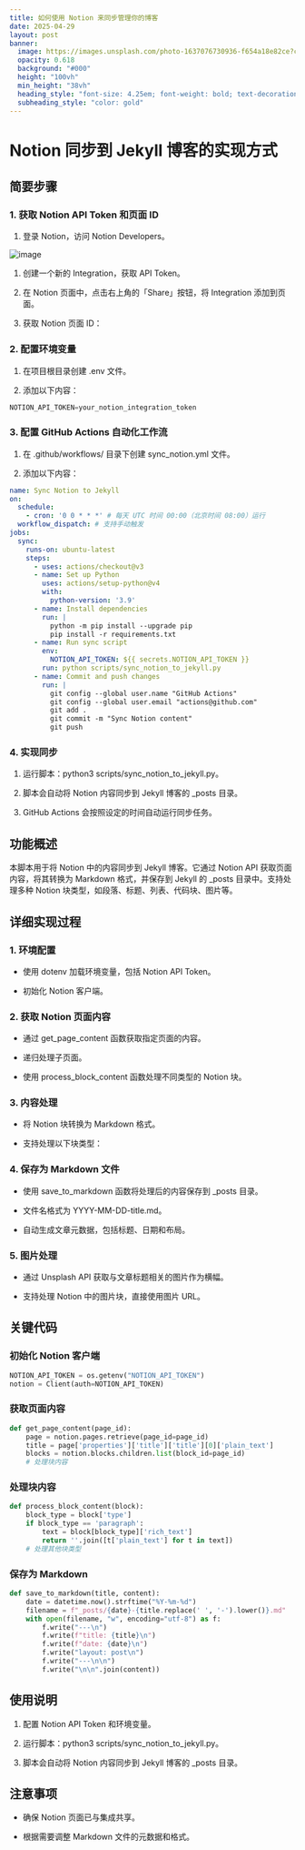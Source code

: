 ```yaml
---
title: 如何使用 Notion 来同步管理你的博客
date: 2025-04-29
layout: post
banner:
  image: https://images.unsplash.com/photo-1637076730936-f654a18e82ce?crop=entropy&cs=tinysrgb&fit=max&fm=jpg&ixid=M3w2OTIwMzJ8MHwxfHJhbmRvbXx8fHx8fHx8fDE3NDU5MzY0NzZ8&ixlib=rb-4.0.3&q=80&w=1080
  opacity: 0.618
  background: "#000"
  height: "100vh"
  min_height: "38vh"
  heading_style: "font-size: 4.25em; font-weight: bold; text-decoration: underline"
  subheading_style: "color: gold"
---
```


# Notion 同步到 Jekyll 博客的实现方式

## 简要步骤

### 1. 获取 Notion API Token 和页面 ID

1. 登录 Notion，访问 Notion Developers。

![image](https://prod-files-secure.s3.us-west-2.amazonaws.com/a7a0cc5a-89b9-4cda-8686-1fba0ca52f40/d19c1afe-dea5-4312-9333-786b0ba83054/image.png?X-Amz-Algorithm=AWS4-HMAC-SHA256&X-Amz-Content-Sha256=UNSIGNED-PAYLOAD&X-Amz-Credential=ASIAZI2LB466QI7JYPN2%2F20250429%2Fus-west-2%2Fs3%2Faws4_request&X-Amz-Date=20250429T142116Z&X-Amz-Expires=3600&X-Amz-Security-Token=IQoJb3JpZ2luX2VjEPb%2F%2F%2F%2F%2F%2F%2F%2F%2F%2FwEaCXVzLXdlc3QtMiJHMEUCIEq4%2BwXLaBUaFmEcGeDioFyHMS9SrMq9G9aB2Lr%2BYiMAAiEAv26rIUWsISrfCRQ8wXYu8UwABirRSNi5RDg78GJX2rUqiAQIjv%2F%2F%2F%2F%2F%2F%2F%2F%2F%2FARAAGgw2Mzc0MjMxODM4MDUiDO9C%2FhX4Yes4T1XLjyrcA1CZb8y%2BCT%2BpJFN4GAL8wj%2BttPJ3nLdKsPAwk9U%2B7SPAS3K5eEQ00H%2ByhA5w20xMANySbP8%2FjftFqvYZ82wwhrt%2B%2FC3RBd37Zm9R7c%2FfwYNEUAffto0b8I0PPcHsVCjclIpS5acy0HOpUqP%2BO6WKrUkOGhOPcgTQS3J5ZesR1aQwOZiMrvPFJrUAgWovHeOrbXP3Zg0DPR%2B5M9pQJPvMbsbX0T13nuZGuSYznjHEMWlWEsNLPJmK3jhsL%2Fp4c9CQjRelA7b9WqVuCqpfiZbTqVYtrnFi%2BBte3xVQTsLNOP2847fpxo0fqSEnu19lRvvq7%2BxOzmU1NDa5QyqV1WCgUT8pfK4lxdCgDgF4P57dW6l8fD2Pwqa%2Bg6Wa%2B%2FNsm7R7SAlkB%2BdMLqxVj323Z%2BpfZFDobUysskUrhdL3odV%2Bc3vVlyzgtphgrpUKSafg05j9akVtDPbU%2Fb9VqmD908iWUHcVvjeQarB3NviY%2BAjw73DwGY7QbGf7MfLIz2KQ87ctyoW6lqKju4faKZ77jQZprqh98uolUlKdAlO11LS%2BtaoBU48PXg9XqcWf%2FRZ4qC7ci9JWkvwBz5YHGj%2Fxf9VHS55yxW5UrnZVJgyAksq8upVVG6GkZHk78lNjA%2F5%2BMIOkw8AGOqUB6d9I912bwxrQbnOHi8G0PtIEqs%2BxMQPb96D8%2FrGVgHiCtaLNYYTqN82uMM3%2Bm3B44tLARt4b3ATJ2ccW%2Bl3TGVjGn8vXoZGy3zhPk%2BZyi4DaJVrQ5mxCpNyn%2FNxR0eUSlZZnSDuOrA72a6aAfBUn49bZGqOIpxWQWN3bldOVm2jvJTUsWmUUOXJuFS8qvHr6Syib58u2qZjieTw%2BYaHNJd%2FG2Jrv&X-Amz-Signature=ee294068d4d08b4b00b48582d4ef6865821867504a4a98792ca554f99fab4931&X-Amz-SignedHeaders=host&x-id=GetObject)

1. 创建一个新的 Integration，获取 API Token。

1. 在 Notion 页面中，点击右上角的「Share」按钮，将 Integration 添加到页面。

1. 获取 Notion 页面 ID：


### 2. 配置环境变量

1. 在项目根目录创建 .env 文件。

1. 添加以下内容：

```javascript
NOTION_API_TOKEN=your_notion_integration_token
```

### 3. 配置 GitHub Actions 自动化工作流

1. 在 .github/workflows/ 目录下创建 sync_notion.yml 文件。

1. 添加以下内容：

```yaml
name: Sync Notion to Jekyll
on:
  schedule:
    - cron: '0 0 * * *' # 每天 UTC 时间 00:00（北京时间 08:00）运行
  workflow_dispatch: # 支持手动触发
jobs:
  sync:
    runs-on: ubuntu-latest
    steps:
      - uses: actions/checkout@v3
      - name: Set up Python
        uses: actions/setup-python@v4
        with:
          python-version: '3.9'
      - name: Install dependencies
        run: |
          python -m pip install --upgrade pip
          pip install -r requirements.txt
      - name: Run sync script
        env:
          NOTION_API_TOKEN: ${{ secrets.NOTION_API_TOKEN }}
        run: python scripts/sync_notion_to_jekyll.py
      - name: Commit and push changes
        run: |
          git config --global user.name "GitHub Actions"
          git config --global user.email "actions@github.com"
          git add .
          git commit -m "Sync Notion content"
          git push
```

### 4. 实现同步

1. 运行脚本：python3 scripts/sync_notion_to_jekyll.py。

1. 脚本会自动将 Notion 内容同步到 Jekyll 博客的 _posts 目录。

1. GitHub Actions 会按照设定的时间自动运行同步任务。

## 功能概述

本脚本用于将 Notion 中的内容同步到 Jekyll 博客。它通过 Notion API 获取页面内容，将其转换为 Markdown 格式，并保存到 Jekyll 的 _posts 目录中。支持处理多种 Notion 块类型，如段落、标题、列表、代码块、图片等。

## 详细实现过程

### 1. 环境配置

- 使用 dotenv 加载环境变量，包括 Notion API Token。

- 初始化 Notion 客户端。

### 2. 获取 Notion 页面内容

- 通过 get_page_content 函数获取指定页面的内容。

- 递归处理子页面。

- 使用 process_block_content 函数处理不同类型的 Notion 块。

### 3. 内容处理

- 将 Notion 块转换为 Markdown 格式。

- 支持处理以下块类型：


### 4. 保存为 Markdown 文件

- 使用 save_to_markdown 函数将处理后的内容保存到 _posts 目录。

- 文件名格式为 YYYY-MM-DD-title.md。

- 自动生成文章元数据，包括标题、日期和布局。

### 5. 图片处理

- 通过 Unsplash API 获取与文章标题相关的图片作为横幅。

- 支持处理 Notion 中的图片块，直接使用图片 URL。

## 关键代码

### 初始化 Notion 客户端

```python
NOTION_API_TOKEN = os.getenv("NOTION_API_TOKEN")
notion = Client(auth=NOTION_API_TOKEN)
```

### 获取页面内容

```python
def get_page_content(page_id):
    page = notion.pages.retrieve(page_id=page_id)
    title = page['properties']['title']['title'][0]['plain_text']
    blocks = notion.blocks.children.list(block_id=page_id)
    # 处理块内容
```

### 处理块内容

```python
def process_block_content(block):
    block_type = block['type']
    if block_type == 'paragraph':
        text = block[block_type]['rich_text']
        return ''.join([t['plain_text'] for t in text])
    # 处理其他块类型
```

### 保存为 Markdown

```python
def save_to_markdown(title, content):
    date = datetime.now().strftime("%Y-%m-%d")
    filename = f"_posts/{date}-{title.replace(' ', '-').lower()}.md"
    with open(filename, "w", encoding="utf-8") as f:
        f.write("---\n")
        f.write(f"title: {title}\n")
        f.write(f"date: {date}\n")
        f.write("layout: post\n")
        f.write("---\n\n")
        f.write("\n\n".join(content))
```

## 使用说明

1. 配置 Notion API Token 和环境变量。

1. 运行脚本：python3 scripts/sync_notion_to_jekyll.py。

1. 脚本会自动将 Notion 内容同步到 Jekyll 博客的 _posts 目录。

## 注意事项

- 确保 Notion 页面已与集成共享。

- 根据需要调整 Markdown 文件的元数据和格式。